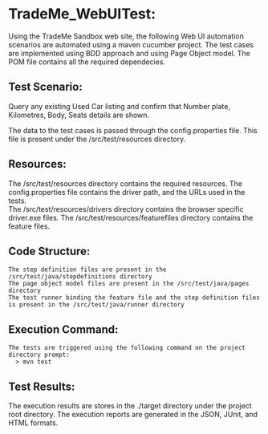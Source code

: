 # TradeMe_WebUITest:
  Using the TradeMe Sandbox web site, the following Web UI automation scenarios are automated using a maven cucumber project. 
  The test cases are implemented using BDD approach and using Page Object model. 
  The POM file contains all the required dependecies.

## Test Scenario:
  Query any existing Used Car listing and confirm that Number plate, Kilometres, Body, Seats details are shown.
  
  The data to the test cases is passed through the config.properties file. This file is present under the /src/test/resources directory.

## Resources:
  The /src/test/resources directory contains the required resources. The config.properties file contains the driver path, and the URLs used in the tests.  
  The /src/test/resources/drivers directory contains the browser specific driver.exe files.
  The /src/test/resources/featurefiles directory contains the feature files.
    
## Code Structure:
    The step definition files are present in the /src/test/java/stepdefinitions directory
    The page object model files are present in the /src/test/java/pages directory
    The test runner binding the feature file and the step definition files is present in the /src/test/java/runner directory

## Execution Command:
    The tests are triggered using the following command on the project directory prompt:
      > mvn test

## Test Results:
  The execution results are stores in the ./target directory under the project root directory. The execution reports are generated in the JSON, JUnit, and HTML formats.  
